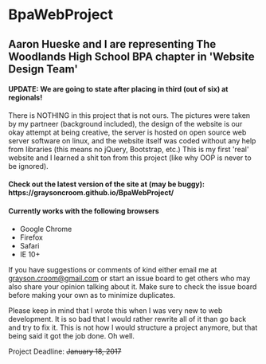 # BpaWebProject

<h2>Aaron Hueske and I are representing The Woodlands High School BPA chapter in 'Website Design Team'</h2>

<h4>UPDATE: We are going to state after placing in third (out of six) at regionals!</h4>

There is NOTHING in this project that is not ours. The pictures were taken by my partneer (background included),
the design of the website is our okay attempt at being creative, the server is hosted on open source web server
software on linux, and the website itself was coded without any help from libraries (this means no jQuery, Bootstrap, etc.)
This is my first 'real' website and I learned a shit ton from this project (like why OOP is never to be ignored).

<h4>Check out the latest version of the site at (may be buggy): https://graysoncroom.github.io/BpaWebProject/</h4>

<h4>Currently works with the following browsers</h4>
<ul>
  <li>Google Chrome</li>
  <li>Firefox</li>
  <li>Safari</li>
  <li>IE 10+</li>
</ul>

If you have suggestions or comments of kind either email me at grayson.croom@gmail.com or start an issue board to get others who may also share your opinion talking about it. Make sure to check the issue board before making your own as to minimize duplicates.

Please keep in mind that I wrote this when I was very new to web development. It is so bad that I would rather rewrite all of it than go back and try to fix it. This is not how I would structure a project anymore, but that being said it got the job done. Oh well.

Project Deadline: <strike>January 18, 2017</strike>


